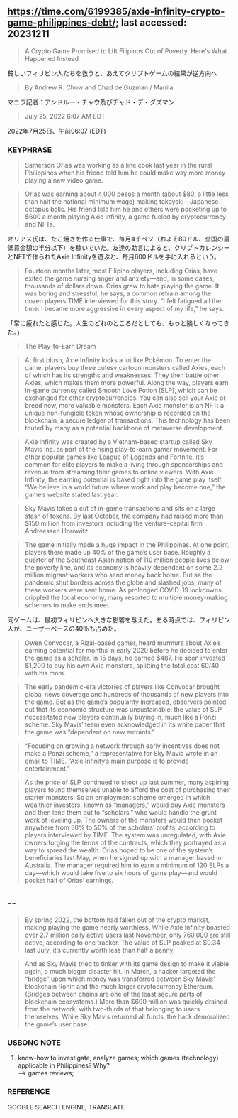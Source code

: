 ## https://time.com/6199385/axie-infinity-crypto-game-philippines-debt/; last accessed: 20231211

> A Crypto Game Promised to Lift Filipinos Out of Poverty. Here's What Happened Instead

貧しいフィリピン人たちを救うと、あえてクリプトゲームの結果が逆方向へ　

> By Andrew R. Chow and Chad de Guzman / Manila

マニラ記者：アンドルー・チャウ及びチャド・デ・グズマン

> July 25, 2022 6:07 AM EDT

2022年7月25日、午前06:07 (EDT)

### KEYPHRASE

> Samerson Orias was working as a line cook last year in the rural Philippines when his friend told him he could make way more money playing a new video game.

> Orias was earning about 4,000 pesos a month (about $80, a little less than half the national minimum wage) making takoyaki—Japanese octopus balls. His friend told him he and others were pocketing up to $600 a month playing Axie Infinity, a game fueled by cryptocurrency and NFTs.

オリアス氏は、たこ焼きを作る仕事で、毎月4千ペソ（およそ80ドル、全国の最低賃金額の半分以下）を稼いでいた。友達の助言によると、クリプトカレンシーとNFTで作られたAxie Infinityを遊ぶと、毎月600ドルを手に入れるという。

> Fourteen months later, most Filipino players, including Orias, have exited the game nursing anger and anxiety—and, in some cases, thousands of dollars down. Orias grew to hate playing the game. It was boring and stressful, he says, a common refrain among the dozen players TIME interviewed for this story. “I felt fatigued all the time. I became more aggressive in every aspect of my life,” he says.

「常に疲れたと感じた。人生のどれのところだとしても、もっと険しくなってきた。」

> The Play-to-Earn Dream

> At first blush, Axie Infinity looks a lot like Pokémon. To enter the game, players buy three cutesy cartoon monsters called Axies, each of which has its strengths and weaknesses. They then battle other Axies, which makes them more powerful. Along the way, players earn in-game currency called Smooth Love Potion (SLP), which can be exchanged for other cryptocurrencies. You can also sell your Axie or breed new, more valuable monsters. Each Axie monster is an NFT: a unique non-fungible token whose ownership is recorded on the blockchain, a secure ledger of transactions. This technology has been touted by many as a potential backbone of metaverse development.

> Axie Infinity was created by a Vietnam-based startup called Sky Mavis Inc. as part of the rising play-to-earn gamer movement. For other popular games like League of Legends and Fortnite, it’s common for elite players to make a living through sponsorships and revenue from streaming their games to online viewers. With Axie Infinity, the earning potential is baked right into the game play itself. “We believe in a world future where work and play become one,” the game’s website stated last year.

> Sky Mavis takes a cut of in-game transactions and sits on a large stash of tokens. By last October, the company had raised more than $150 million from investors including the venture-capital firm Andreessen Horowitz.

> The game initially made a huge impact in the Philippines. At one point, players there made up 40% of the game’s user base. Roughly a quarter of the Southeast Asian nation of 110 million people lives below the poverty line, and its economy is heavily dependent on some 2.2 million migrant workers who send money back home. But as the pandemic shut borders across the globe and slashed jobs, many of these workers were sent home. As prolonged COVID-19 lockdowns crippled the local economy, many resorted to multiple money-making schemes to make ends meet.

同ゲームは、最初フィリピンへ大きな影響を与えた。ある時点では、フィリピン人が、ユーザーベースの40％も占めた。

> Owen Convocar, a Rizal-based gamer, heard murmurs about Axie’s earning potential for months in early 2020 before he decided to enter the game as a scholar. In 15 days, he earned $487. He soon invested $1,200 to buy his own Axie monsters, splitting the total cost 60/40 with his mom.

> The early pandemic-era victories of players like Convocar brought global news coverage and hundreds of thousands of new players into the game. But as the game’s popularity increased, observers pointed out that its economic structure was unsustainable: the value of SLP necessitated new players continually buying in, much like a Ponzi scheme. Sky Mavis’ team even acknowledged in its white paper that the game was “dependent on new entrants.”

> “Focusing on growing a network through early incentives does not make a Ponzi scheme,” a representative for Sky Mavis wrote in an email to TIME. “Axie Infinity’s main purpose is to provide entertainment.”

> As the price of SLP continued to shoot up last summer, many aspiring players found themselves unable to afford the cost of purchasing their starter monsters. So an employment scheme emerged in which wealthier investors, known as “managers,” would buy Axie monsters and then lend them out to “scholars,” who would handle the grunt work of leveling up. The owners of the monsters would then pocket anywhere from 30% to 50% of the scholars’ profits, according to players interviewed by TIME. The system was unregulated, with Axie owners forging the terms of the contracts, which they portrayed as a way to spread the wealth. Orias hoped to be one of the system’s beneficiaries last May, when he signed up with a manager based in Australia. The manager required him to earn a minimum of 120 SLPs a day—which would take five to six hours of game play—and would pocket half of Orias’ earnings.

## --

> By spring 2022, the bottom had fallen out of the crypto market, making playing the game nearly worthless. While Axie Infinity boasted over 2.7 million daily active users last November, only 760,000 are still active, according to one tracker. The value of SLP peaked at $0.34 last July; it’s currently worth less than half a penny. 

> And as Sky Mavis tried to tinker with its game design to make it viable again, a much bigger disaster hit. In March, a hacker targeted the “bridge” upon which money was transferred between Sky Mavis’ blockchain Ronin and the much larger cryptocurrency Ethereum. (Bridges between chains are one of the least secure parts of blockchain ecosystems.) More than $600 million was quickly drained from the network, with two-thirds of that belonging to users themselves. While Sky Mavis returned all funds, the hack demoralized the game’s user base.

### USBONG NOTE

1) know-how to investigate, analyze games; which games (technology) applicable in Philippines? Why?<br/>
--> games reviews;

### REFERENCE

GOOGLE SEARCH ENGINE; TRANSLATE

